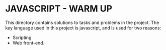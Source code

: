 # JAVASCRIPT - WARM UP
This directory contains solutions to tasks and problems in the project.
The key language used in this project is javascript, and is used for two reasons:
- Scripting
- Web front-end.
